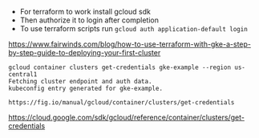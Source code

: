 - For terraform to work install gcloud sdk
- Then authorize it to login after completion
- To use terraform scripts run `gcloud auth application-default login`

https://www.fairwinds.com/blog/how-to-use-terraform-with-gke-a-step-by-step-guide-to-deploying-your-first-cluster

```
gcloud container clusters get-credentials gke-example --region us-central1
Fetching cluster endpoint and auth data.
kubeconfig entry generated for gke-example.
```

```
https://fig.io/manual/gcloud/container/clusters/get-credentials
```

https://cloud.google.com/sdk/gcloud/reference/container/clusters/get-credentials